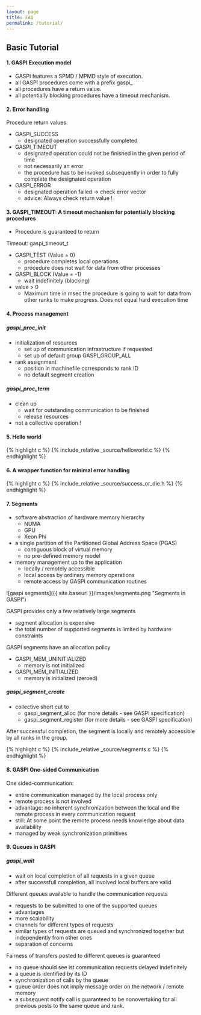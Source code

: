 ```yaml
---
layout: page
title: FAQ
permalink: /tutorial/
---
```


## Basic Tutorial

#### 1. GASPI Execution model

* GASPI features a SPMD / MPMD style of execution. 
* all GASPI procedures come with a prefix gaspi\_ 
* all procedures have a return value.
* all potentially blocking procedures have a timeout mechanism.

#### 2. Error handling

Procedure return values:  

- GASPI\_SUCCESS
  - designated operation successfully completed
- GASPI\_TIMEOUT
  - designated operation could not be finished in the given period of time
  - not necessarily an error
  - the procedure has to be invoked subsequently in order to fully complete the designated operation
- GASPI\_ERROR
  - designated operation failed -> check error vector
  - advice: Always check return value !

#### 3. GASPI\_TIMEOUT: A timeout mechanism for potentially blocking procedures  

- Procedure is guaranteed to return

Timeout: gaspi\_timeout\_t  

- GASPI\_TEST (Value  = 0)
  - procedure completes local operations
  - procedure does not wait for data from other processes
- GASPI\_BLOCK (Value = -1)
  - wait indefinitely (blocking)
- value > 0
  - Maximum time in msec the procedure is going to wait for data from other ranks to make progress. Does not equal hard execution time

#### 4. Process management

##### gaspi\_proc\_init

- initialization of resources
  - set up of communication infrastructure if requested
  - set up of default group GASPI\_GROUP\_ALL
- rank assignment
  - position in machinefile corresponds to rank ID
  - no default segment creation

##### gaspi\_proc\_term

- clean up
  - wait for outstanding communication to be finished
  - release resources
- not a collective operation !

#### 5. Hello world

{% highlight c %}
{% include_relative _source/helloworld.c %}
{% endhighlight %}

#### 6. A wrapper function for minimal error handling

{% highlight c %}
{% include_relative _source/success_or_die.h %}
{% endhighlight %}

#### 7. Segments

- software abstraction of hardware memory hierarchy
  - NUMA
  - GPU
  - Xeon Phi
- a single partition of the Partitioned Global Address Space (PGAS)
  - contiguous block of virtual memory
  - no pre-defined memory model
- memory management up to the application
  - locally / remotely accessible
  - local access by ordinary memory operations
  - remote access by GASPI communication routines

![gaspi segments]({{ site.baseurl }}/images/segments.png "Segments in GASPI")

GASPI provides only a few relatively large segments

- segment allocation is expensive
- the total number of supported segments is limited by hardware constraints

GASPI segments have an allocation policy

- GASPI\_MEM\_UNINITIALIZED
  - memory is not initialized
- GASPI\_MEM\_INITIALIZED
  - memory is initialized (zeroed)

##### gaspi\_segment\_create

- collective short cut to
  - gaspi\_segment\_alloc (for more details - see GASPI specification)
  - gaspi\_segment\_register (for more details - see GASPI specification)

After successful completion, the segment is locally and remotely accessible by all ranks in the group.

{% highlight c %}
{% include_relative _source/segments.c %}
{% endhighlight %}


#### 8. GASPI One-sided Communication


One sided-communication:

- entire communication managed by the local process only
- remote process is not involved
- advantage: no inherent synchronization between the local and the remote process in every communication request
- still: At some point the remote process needs knowledge about data availability
- managed by weak synchronization primitives

#### 9. Queues in GASPI

##### gaspi\_wait

- wait on local completion of all requests in a given queue
- after successfull completion, all involved local buffers are valid

Different queues available to handle the communication requests
- requests to be submitted to one of the supported queues
- advantages
- more scalability
- channels for different types of requests
- similar types of requests are queued and synchronized together but independently from other ones
- separation of concerns

Fairness of transfers posted to different queues is guaranteed

- no queue should see ist communication requests delayed indefinitely
- a queue is identified by its ID
- synchronization of calls by the queue
- queue order does not imply message order on the network / remote memory
- a subsequent notify call is guaranteed to be nonovertaking for all previous posts to the same queue and rank.



